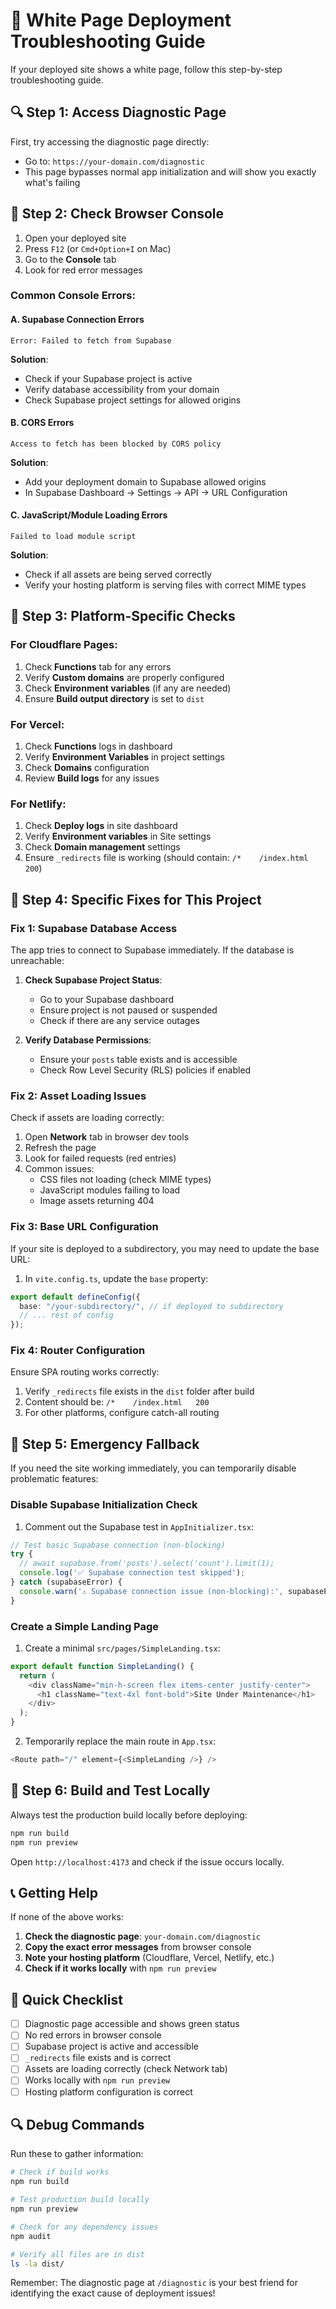 # 🚨 White Page Deployment Troubleshooting Guide

If your deployed site shows a white page, follow this step-by-step troubleshooting guide.

## 🔍 Step 1: Access Diagnostic Page

First, try accessing the diagnostic page directly:
- Go to: `https://your-domain.com/diagnostic`
- This page bypasses normal app initialization and will show you exactly what's failing

## 🔧 Step 2: Check Browser Console

1. Open your deployed site
2. Press `F12` (or `Cmd+Option+I` on Mac)
3. Go to the **Console** tab
4. Look for red error messages

### Common Console Errors:

#### A. Supabase Connection Errors
```
Error: Failed to fetch from Supabase
```
**Solution**: 
- Check if your Supabase project is active
- Verify database accessibility from your domain
- Check Supabase project settings for allowed origins

#### B. CORS Errors
```
Access to fetch has been blocked by CORS policy
```
**Solution**:
- Add your deployment domain to Supabase allowed origins
- In Supabase Dashboard → Settings → API → URL Configuration

#### C. JavaScript/Module Loading Errors
```
Failed to load module script
```
**Solution**:
- Check if all assets are being served correctly
- Verify your hosting platform is serving files with correct MIME types

## 🔧 Step 3: Platform-Specific Checks

### For Cloudflare Pages:
1. Check **Functions** tab for any errors
2. Verify **Custom domains** are properly configured
3. Check **Environment variables** (if any are needed)
4. Ensure **Build output directory** is set to `dist`

### For Vercel:
1. Check **Functions** logs in dashboard
2. Verify **Environment Variables** in project settings
3. Check **Domains** configuration
4. Review **Build logs** for any issues

### For Netlify:
1. Check **Deploy logs** in site dashboard
2. Verify **Environment variables** in Site settings
3. Check **Domain management** settings
4. Ensure `_redirects` file is working (should contain: `/*    /index.html   200`)

## 🔧 Step 4: Specific Fixes for This Project

### Fix 1: Supabase Database Access
The app tries to connect to Supabase immediately. If the database is unreachable:

1. **Check Supabase Project Status**:
   - Go to your Supabase dashboard
   - Ensure project is not paused or suspended
   - Check if there are any service outages

2. **Verify Database Permissions**:
   - Ensure your `posts` table exists and is accessible
   - Check Row Level Security (RLS) policies if enabled

### Fix 2: Asset Loading Issues
Check if assets are loading correctly:

1. Open **Network** tab in browser dev tools
2. Refresh the page
3. Look for failed requests (red entries)
4. Common issues:
   - CSS files not loading (check MIME types)
   - JavaScript modules failing to load
   - Image assets returning 404

### Fix 3: Base URL Configuration
If your site is deployed to a subdirectory, you may need to update the base URL:

1. In `vite.config.ts`, update the `base` property:
```typescript
export default defineConfig({
  base: "/your-subdirectory/", // if deployed to subdirectory
  // ... rest of config
});
```

### Fix 4: Router Configuration
Ensure SPA routing works correctly:

1. Verify `_redirects` file exists in the `dist` folder after build
2. Content should be: `/*    /index.html   200`
3. For other platforms, configure catch-all routing

## 🔧 Step 5: Emergency Fallback

If you need the site working immediately, you can temporarily disable problematic features:

### Disable Supabase Initialization Check
1. Comment out the Supabase test in `AppInitializer.tsx`:
```typescript
// Test basic Supabase connection (non-blocking)
try {
  // await supabase.from('posts').select('count').limit(1);
  console.log('✅ Supabase connection test skipped');
} catch (supabaseError) {
  console.warn('⚠️ Supabase connection issue (non-blocking):', supabaseError);
}
```

### Create a Simple Landing Page
1. Create a minimal `src/pages/SimpleLanding.tsx`:
```typescript
export default function SimpleLanding() {
  return (
    <div className="min-h-screen flex items-center justify-center">
      <h1 className="text-4xl font-bold">Site Under Maintenance</h1>
    </div>
  );
}
```

2. Temporarily replace the main route in `App.tsx`:
```typescript
<Route path="/" element={<SimpleLanding />} />
```

## 🔧 Step 6: Build and Test Locally

Always test the production build locally before deploying:

```bash
npm run build
npm run preview
```

Open `http://localhost:4173` and check if the issue occurs locally.

## 📞 Getting Help

If none of the above works:

1. **Check the diagnostic page**: `your-domain.com/diagnostic`
2. **Copy the exact error messages** from browser console
3. **Note your hosting platform** (Cloudflare, Vercel, Netlify, etc.)
4. **Check if it works locally** with `npm run preview`

## 🎯 Quick Checklist

- [ ] Diagnostic page accessible and shows green status
- [ ] No red errors in browser console
- [ ] Supabase project is active and accessible
- [ ] `_redirects` file exists and is correct
- [ ] Assets are loading correctly (check Network tab)
- [ ] Works locally with `npm run preview`
- [ ] Hosting platform configuration is correct

## 🔍 Debug Commands

Run these to gather information:

```bash
# Check if build works
npm run build

# Test production build locally
npm run preview

# Check for any dependency issues
npm audit

# Verify all files are in dist
ls -la dist/
```

Remember: The diagnostic page at `/diagnostic` is your best friend for identifying the exact cause of deployment issues!